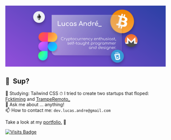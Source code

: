 ![Banner](https://github.com/lucas-andre/lucas-andre/blob/master/banner3.svg)
## 👋 &nbsp;Sup?

🌱 Studying: Tailwind CSS
⏱ I tried to create two startups that floped: [Fcktiming](https://fcktiming.studio) and [TrampeRemoto_](https://tramperemoto.com)  
💬 Ask me about ... anything!  
📫 How to contact me: `dev.lucas.andre@gmail.com`

Take a look at my [portfolio.](https://lucas-andre.me) 🚀

[![Visits Badge](https://badges.pufler.dev/visits/lucas-andre/lucas-andre)](https://lucas-andre.me)  
